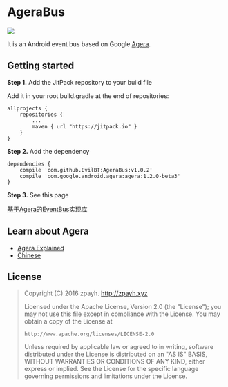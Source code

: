 # AgeraBus
[![](https://jitpack.io/v/EvilBT/AgeraBus.svg)](https://jitpack.io/#EvilBT/AgeraBus)

It is an Android event bus based on Google [Agera](https://github.com/google/agera).

## Getting started
**Step 1.** Add the JitPack repository to your build file

Add it in your root build.gradle at the end of repositories:
```
allprojects {
	repositories {
		...
		maven { url "https://jitpack.io" }
	}
}
```
**Step 2.** Add the dependency
```
dependencies {
    compile 'com.github.EvilBT:AgeraBus:v1.0.2'
    compile 'com.google.android.agera:agera:1.2.0-beta3'
}
```
**Step 3.** See this page 

[基于Agera的EventBus实现库](http://zpayh.xyz/2016/11/08/%E5%9F%BA%E4%BA%8EAgera%E7%9A%84EventBus%E5%AE%9E%E7%8E%B0%E5%BA%93/)

## Learn about Agera
- [Agera Explained](https://github.com/google/agera/wiki)
- [Chinese](https://github.com/captain-miao/AndroidAgeraTutorial/wiki)

## License

> Copyright (C) 2016 zpayh.
     http://zpayh.xyz
>
>  Licensed under the Apache License, Version 2.0 (the "License");
  you may not use this file except in compliance with the License.
  You may obtain a copy of the License at
>
>     http://www.apache.org/licenses/LICENSE-2.0
>
>  Unless required by applicable law or agreed to in writing, software
  distributed under the License is distributed on an "AS IS" BASIS,
  WITHOUT WARRANTIES OR CONDITIONS OF ANY KIND, either express or implied.
  See the License for the specific language governing permissions and
  limitations under the License.